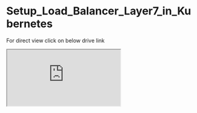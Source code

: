  # Setup_Load_Balancer_Layer7_in_Kubernetes
 
 
 For direct view click on below drive link
 
 
 <iframe src="https://docs.google.com/document/d/e/2PACX-1vTcAkxixjOq4FrNvCOZjIlG_3U2i3B75mA-D6WmSi9OspIz54bhWyrUbhrNbR59DjXebPWw777CJE7_/pub?embedded=true"></iframe>
